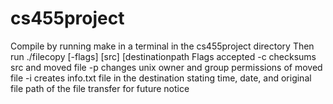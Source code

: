 # cs455project
Compile by running make in a terminal in the cs455project directory
Then run ./filecopy [-flags] [src] [destinationpath
Flags accepted
-c checksums src and moved file
-p changes unix owner and group permissions of moved file
-i creates info.txt file in the destination stating time, date, and original file path of the file transfer for future notice

